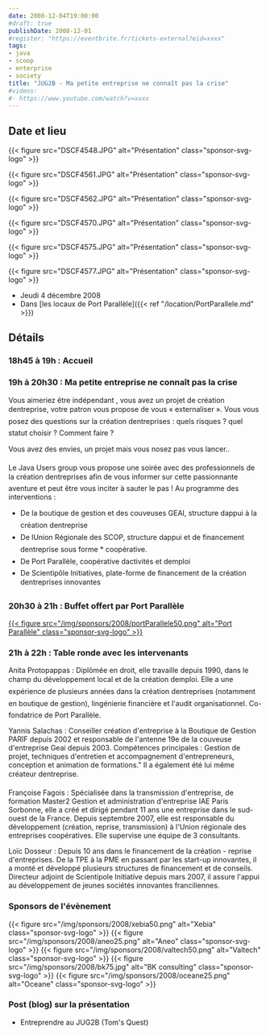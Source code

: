 ```yaml
---
date: 2008-12-04T19:00:00
#draft: true
publishDate: 2008-12-01
#register: "https://eventbrite.fr/tickets-external?eid=xxxx"
tags:
- java
- scoop
- enterprise
- society
title: "JUG2B - Ma petite entreprise ne connaît pas la crise"
#videos: 
#- https://www.youtube.com/watch?v=xxxx
---
```


## Date et lieu


{{< figure src="DSCF4548.JPG" alt="Présentation" class="sponsor-svg-logo" >}}

{{< figure src="DSCF4561.JPG" alt="Présentation" class="sponsor-svg-logo" >}}

{{< figure src="DSCF4562.JPG" alt="Présentation" class="sponsor-svg-logo" >}}

{{< figure src="DSCF4570.JPG" alt="Présentation" class="sponsor-svg-logo" >}}

{{< figure src="DSCF4575.JPG" alt="Présentation" class="sponsor-svg-logo" >}}

{{< figure src="DSCF4577.JPG" alt="Présentation" class="sponsor-svg-logo" >}}


* Jeudi 4 décembre 2008
* Dans [les locaux de Port Parallèle]({{< ref "/location/PortParallele.md" >}})
<!-- Photos - 26 participants -->

## Détails

### 18h45 à 19h : Accueil

### 19h à 20h30 : Ma petite entreprise ne connaît pas la crise

Vous aimeriez être indépendant , vous avez un projet de création dentreprise, votre patron vous propose de vous « externaliser ». Vous vous posez des questions sur la création dentreprises : quels risques ? quel statut choisir ? Comment faire ?

Vous avez des envies, un projet mais vous nosez pas vous lancer..

Le Java Users group vous propose une soirée avec des professionnels de la création dentreprises afin de vous informer sur cette passionnante aventure et peut être vous inciter à sauter le pas ! Au programme des interventions :

* De la boutique de gestion et des couveuses GEAI, structure dappui à la création dentreprise
* De lUnion Régionale des SCOP, structure dappui et de financement dentreprise sous forme * coopérative.
* De Port Parallèle, coopérative dactivités et demploi
* De Scientipôle Initiatives, plate-forme de financement de la création dentreprises innovantes

### 20h30 à 21h : Buffet offert par Port Parallèle

[{{< figure src="/img/sponsors/2008/portParallele50.png" alt="Port Parallèle" class="sponsor-svg-logo" >}}](https://communaute.portparallele.com/)

### 21h à 22h : Table ronde avec les intervenants

Anita Protopappas : Diplômée en droit, elle travaille depuis 1990, dans le champ du développement local et de la création demploi. Elle a une expérience de plusieurs années dans la création dentreprises (notamment en boutique de gestion), lingénierie financière et l'audit organisationnel. Co-fondatrice de Port Parallèle.

Yannis Salachas : Conseiller création d'entreprise à la Boutique de Gestion PARîF depuis 2002 et responsable de l'antenne 19e de la couveuse d'entreprise Geai depuis 2003. Compétences principales : Gestion de projet, techniques d'entretien et accompagnement d'entrepreneurs, conception et animation de formations." Il a également été lui même créateur dentreprise.

Françoise Fagois : Spécialisée dans la transmission d'entreprise, de formation Master2 Gestion et administration d'entreprise IAE Paris Sorbonne, elle a créé et dirigé pendant 11 ans une entreprise dans le sud-ouest de la France. Depuis septembre 2007, elle est responsable du développement (création, reprise, transmission) à l'Union régionale des entreprises coopératives. Elle supervise une équipe de 3 consultants.

Loïc Dosseur : Depuis 10 ans dans le financement de la création - reprise d'entreprises. De la TPE à la PME en passant par les start-up innovantes, il a monté et développé plusieurs structures de financement et de conseils. Directeur adjoint de Scientipole Initiative depuis mars 2007, il assure l'appui au développement de jeunes sociétés innovantes franciliennes.

### Sponsors de l'évènement

{{< figure src="/img/sponsors/2008/xebia50.png" alt="Xebia" class="sponsor-svg-logo" >}}
{{< figure src="/img/sponsors/2008/aneo25.png" alt="Aneo" class="sponsor-svg-logo" >}}
{{< figure src="/img/sponsors/2008/valtech50.png" alt="Valtech" class="sponsor-svg-logo" >}}
{{< figure src="/img/sponsors/2008/bk75.jpg" alt="BK consulting" class="sponsor-svg-logo" >}}
{{< figure src="/img/sponsors/2008/oceane25.png" alt="Oceane" class="sponsor-svg-logo" >}}

### Post (blog) sur la présentation

* Entreprendre au JUG2B (Tom's Quest)
